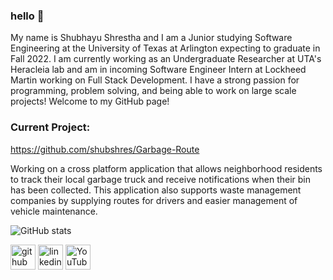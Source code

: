 ### hello 👋
My name is Shubhayu Shrestha and I am a Junior studying Software Engineering at the University of Texas at Arlington expecting to graduate in Fall 2022. I am currently working as an Undergraduate Researcher at UTA's Heracleia lab and am in incoming Software Engineer Intern at Lockheed Martin working on Full Stack Development. I have a strong passion for programming, problem solving, and being able to work on large scale projects! Welcome to my GitHub page!

### Current Project: 
https://github.com/shubshres/Garbage-Route

Working on a cross platform application that allows neighborhood residents to track their local garbage truck and receive notifications when their bin has been collected. This application also supports waste management companies by supplying routes for drivers and easier management of vehicle maintenance. 

![GitHub stats](https://github-readme-stats.vercel.app/api?username=shubshres&show_icons=true&theme=github_dark)  

[<img src='https://cdn.jsdelivr.net/npm/simple-icons@3.0.1/icons/github.svg' alt='github' height='40'>](https://github.com/shubshres)  [<img src='https://cdn.jsdelivr.net/npm/simple-icons@3.0.1/icons/linkedin.svg' alt='linkedin' height='40'>](https://www.linkedin.com/in/shubhayu-shrestha/)  [<img src='https://cdn.jsdelivr.net/npm/simple-icons@3.0.1/icons/youtube.svg' alt='YouTube' height='40'>](https://www.youtube.com/channel/UCqNr0D1AXxFv2aKp8tgWYYw/featured)  

